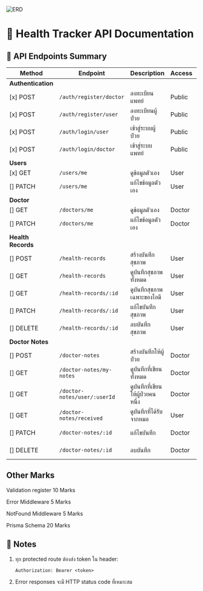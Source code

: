 ![ERD](./pic//prisma-erd.svg)

# 🏥 Health Tracker API Documentation

## 📑 API Endpoints Summary

| Method             | Endpoint                     | Description                       | Access | Score              |
| ------------------ | ---------------------------- | --------------------------------- | ------ | ------------------ |
| **Authentication** |                              |                                   |        |                    |
| [x] POST           | `/auth/register/doctor`      | ลงทะเบียนแพทย์                    | Public | 10                 |
| [x] POST           | `/auth/register/user`        | ลงทะเบียนผู้ป่วย                  | Public | 10                 |
| [x] POST           | `/auth/login/user`           | เข้าสู่ระบบผู้ป่วย                | Public | 10                 |
| [x] POST           | `/auth/login/doctor`         | เข้าสู่ระบบแพทย์                  | Public | 10                 |
| **Users**          |                              |                                   |        |
| [x] GET            | `/users/me`                  | ดูข้อมูลตัวเอง                    | User   | 10                 |
| [] PATCH           | `/users/me`                  | แก้ไขข้อมูลตัวเอง                 | User   | 5+2 (authenticate) |
| **Doctor**         |                              |                                   |        |
| [] GET             | `/doctors/me`                | ดูข้อมูลตัวเอง                    | Doctor | 10                 |
| [] PATCH           | `/doctors/me`                | แก้ไขข้อมูลตัวเอง                 | Doctor | 5+2 (authenticate) |
| **Health Records** |                              |                                   |        |
| [] POST            | `/health-records`            | สร้างบันทึกสุขภาพ                 | User   | 5+2 (authenticate) |
| [] GET             | `/health-records`            | ดูบันทึกสุขภาพทั้งหมด             | User   | 8+2 (authenticate) |
| [] GET             | `/health-records/:id`        | ดูบันทึกสุขภาพเฉพาะของไอดี        | User   | 8+2 (authenticate) |
| [] PATCH           | `/health-records/:id`        | แก้ไขบันทึกสุขภาพ                 | User   | 5+2 (authenticate) |
| [] DELETE          | `/health-records/:id`        | ลบบันทึกสุขภาพ                    | User   | 5+2 (authenticate) |
| **Doctor Notes**   |                              |                                   |        |
| [] POST            | `/doctor-notes`              | สร้างบันทึกให้ผู้ป่วย             | Doctor | 5+2 (authenticate) |
| [] GET             | `/doctor-notes/my-notes`     | ดูบันทึกที่เขียนทั้งหมด           | Doctor | 5+2 (authenticate) |
| [] GET             | `/doctor-notes/user/:userId` | ดูบันทึกที่เขียนให้ผู้ป่วยคนหนึ่ง | Doctor | 8+2 (authenticate) |
| [] GET             | `/doctor-notes/received`     | ดูบันทึกที่ได้รับจากหมอ           | User   | 5+2 (authenticate) |
| [] PATCH           | `/doctor-notes/:id`          | แก้ไขบันทึก                       | Doctor | 5+2 (authenticate) |
| [] DELETE          | `/doctor-notes/:id`          | ลบบันทึก                          | Doctor | 5+2 (authenticate) |

## Other Marks

Validation register 10 Marks

Error Middleware 5 Marks

NotFound Middleware 5 Marks

Prisma Schema 20 Marks

## 📝 Notes

1. ทุก protected route ต้องส่ง token ใน header:
   ```
   Authorization: Bearer <token>
   ```
2. Error responses จะมี HTTP status code ที่เหมาะสม
